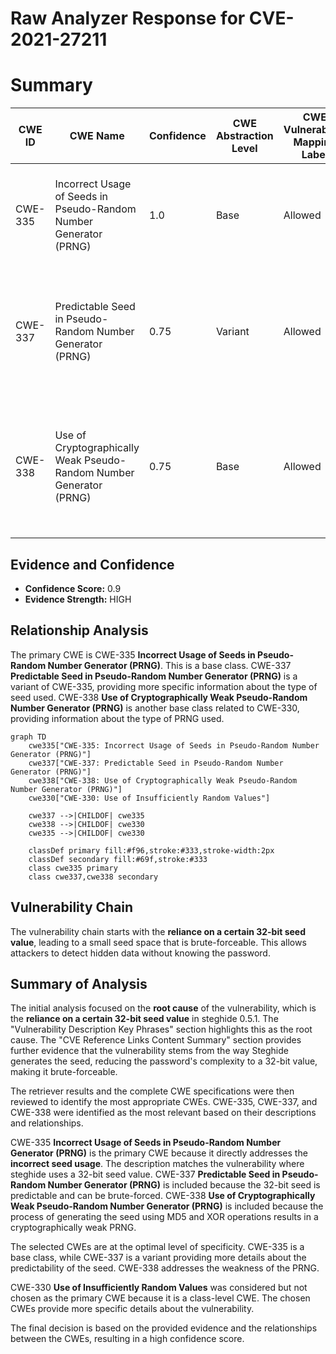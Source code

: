 # Raw Analyzer Response for CVE-2021-27211

# Summary
| CWE ID | CWE Name | Confidence | CWE Abstraction Level | CWE Vulnerability Mapping Label | CWE-Vulnerability Mapping Notes |
|---|---|---|---|---|---|
| CWE-335 | Incorrect Usage of Seeds in Pseudo-Random Number Generator (PRNG) | 1.0 | Base | Allowed | Primary CWE. The product uses a Pseudo-Random Number Generator (PRNG) but does not correctly manage seeds. |
| CWE-337 | Predictable Seed in Pseudo-Random Number Generator (PRNG) | 0.75 | Variant | Allowed | Secondary CWE. A Pseudo-Random Number Generator (PRNG) is initialized from a predictable seed, such as the process ID or system time. |
| CWE-338 | Use of Cryptographically Weak Pseudo-Random Number Generator (PRNG) | 0.75 | Base | Allowed | Secondary CWE. The product uses a Pseudo-Random Number Generator (PRNG) in a security context, but the PRNG's algorithm is not cryptographically strong. |

## Evidence and Confidence

*   **Confidence Score:** 0.9
*   **Evidence Strength:** HIGH

## Relationship Analysis
The primary CWE is CWE-335 **Incorrect Usage of Seeds in Pseudo-Random Number Generator (PRNG)**. This is a base class.
CWE-337 **Predictable Seed in Pseudo-Random Number Generator (PRNG)** is a variant of CWE-335, providing more specific information about the type of seed used.
CWE-338 **Use of Cryptographically Weak Pseudo-Random Number Generator (PRNG)** is another base class related to CWE-330, providing information about the type of PRNG used.

```mermaid
graph TD
    cwe335["CWE-335: Incorrect Usage of Seeds in Pseudo-Random Number Generator (PRNG)"]
    cwe337["CWE-337: Predictable Seed in Pseudo-Random Number Generator (PRNG)"]
    cwe338["CWE-338: Use of Cryptographically Weak Pseudo-Random Number Generator (PRNG)"]
    cwe330["CWE-330: Use of Insufficiently Random Values"]

    cwe337 -->|CHILDOF| cwe335
    cwe338 -->|CHILDOF| cwe330
    cwe335 -->|CHILDOF| cwe330
    
    classDef primary fill:#f96,stroke:#333,stroke-width:2px
    classDef secondary fill:#69f,stroke:#333
    class cwe335 primary
    class cwe337,cwe338 secondary
```

## Vulnerability Chain
The vulnerability chain starts with the **reliance on a certain 32-bit seed value**, leading to a small seed space that is brute-forceable. This allows attackers to detect hidden data without knowing the password.

## Summary of Analysis
The initial analysis focused on the **root cause** of the vulnerability, which is the **reliance on a certain 32-bit seed value** in steghide 0.5.1. The "Vulnerability Description Key Phrases" section highlights this as the root cause. The "CVE Reference Links Content Summary" section provides further evidence that the vulnerability stems from the way Steghide generates the seed, reducing the password's complexity to a 32-bit value, making it brute-forceable.

The retriever results and the complete CWE specifications were then reviewed to identify the most appropriate CWEs. CWE-335, CWE-337, and CWE-338 were identified as the most relevant based on their descriptions and relationships.

CWE-335 **Incorrect Usage of Seeds in Pseudo-Random Number Generator (PRNG)** is the primary CWE because it directly addresses the **incorrect seed usage**. The description matches the vulnerability where steghide uses a 32-bit seed value.
CWE-337 **Predictable Seed in Pseudo-Random Number Generator (PRNG)** is included because the 32-bit seed is predictable and can be brute-forced.
CWE-338 **Use of Cryptographically Weak Pseudo-Random Number Generator (PRNG)** is included because the process of generating the seed using MD5 and XOR operations results in a cryptographically weak PRNG.

The selected CWEs are at the optimal level of specificity. CWE-335 is a base class, while CWE-337 is a variant providing more details about the predictability of the seed. CWE-338 addresses the weakness of the PRNG.

CWE-330 **Use of Insufficiently Random Values** was considered but not chosen as the primary CWE because it is a class-level CWE. The chosen CWEs provide more specific details about the vulnerability.

The final decision is based on the provided evidence and the relationships between the CWEs, resulting in a high confidence score.